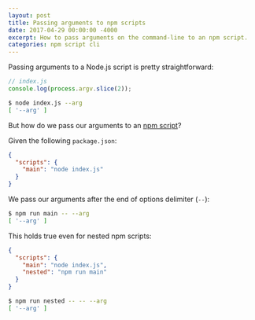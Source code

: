 ```yaml
---
layout: post
title: Passing arguments to npm scripts
date: 2017-04-29 00:00:00 -4000
excerpt: How to pass arguments on the command-line to an npm script.
categories: npm script cli
---
```


Passing arguments to a Node.js script is pretty straightforward:

```js
// index.js
console.log(process.argv.slice(2));
```

```sh
$ node index.js --arg
[ '--arg' ]
```

But how do we pass our arguments to an [npm script](https://docs.npmjs.com/cli/run-script)?

Given the following `package.json`:

```json
{
  "scripts": {
    "main": "node index.js"
  }
}
```

We pass our arguments after the end of options delimiter (`--`):

```sh
$ npm run main -- --arg
[ '--arg' ]
```

This holds true even for nested npm scripts:

```json
{
  "scripts": {
    "main": "node index.js",
    "nested": "npm run main"
  }
}
```

```sh
$ npm run nested -- -- --arg
[ '--arg' ]
```
